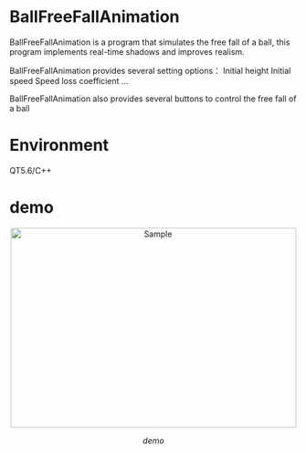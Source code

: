 # BallFreeFallAnimation

BallFreeFallAnimation is a program that simulates the free fall of a ball, this program implements real-time shadows and improves realism.

BallFreeFallAnimation provides several setting options：
Initial height
Initial speed
Speed loss coefficient
...

BallFreeFallAnimation also provides several buttons to control the free fall of a ball

# Environment
QT5.6/C++

# demo
<p align="center">
	<img src="https://github.com/kaiwu119/BallFreeFallAnimation/blob/master/image/1-2.gif" alt="Sample"  width="500" height="350">
	<p align="center">
		<em>demo</em>
	</p>
</p>

